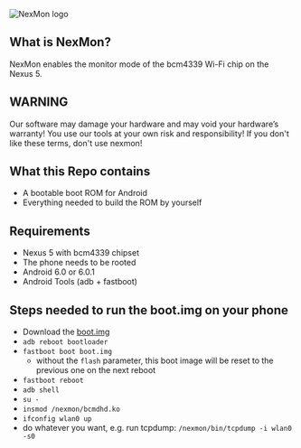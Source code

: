 ![NexMon logo](https://dev.seemoo.tu-darmstadt.de/bcm/bcm-public/raw/master/logo/nexmon-logo-color.png)

## What is NexMon?

NexMon enables the monitor mode of the bcm4339 Wi-Fi chip on the Nexus 5.

## WARNING

Our software may damage your hardware and may void your hardware’s warranty! You use our tools at your own risk and responsibility! If you don't like these terms, don't use nexmon!

## What this Repo contains

* A bootable boot ROM for Android
* Everything needed to build the ROM by yourself

## Requirements

* Nexus 5 with bcm4339 chipset
* The phone needs to be rooted
* Android 6.0 or 6.0.1
* Android Tools (adb + fastboot)

## Steps needed to run the boot.img on your phone

* Download the [boot.img](https://dev.seemoo.tu-darmstadt.de/bcm/bcm-public/raw/master/boot.img)
* `adb reboot bootloader`
* `fastboot boot boot.img`
  * without the `flash` parameter, this boot image will be reset to the previous one on the next reboot
* `fastboot reboot`
* `adb shell`
* `su -`
* `insmod /nexmon/bcmdhd.ko`
* `ifconfig wlan0 up`
* do whatever you want, e.g. run tcpdump: `/nexmon/bin/tcpdump -i wlan0 -s0`